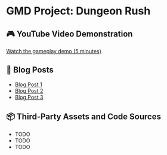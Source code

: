 # GMD Project: Dungeon Rush

## 🎮 YouTube Video Demonstration
[Watch the gameplay demo (5 minutes)](https://youtube.com/your-demo-link)

## 📝 Blog Posts
- [Blog Post 1](Blog%20Posts/Roll-A-Ball.md)
- [Blog Post 2](blog/02_design_iteration.md)
- [Blog Post 3](blog/03_final_polish.md)

## 📦 Third-Party Assets and Code Sources
- TODO
- TODO
- TODO
